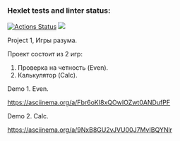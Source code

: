 ### Hexlet tests and linter status:

[![Actions Status](https://github.com/salvadorrus/java-project-61/actions/workflows/hexlet-check.yml/badge.svg)](https://github.com/salvadorrus/java-project-61/actions)
<a href="https://codeclimate.com/github/salvadorrus/java-project-61/maintainability"><img src="https://api.codeclimate.com/v1/badges/7fec2786fef38add7f26/maintainability" /></a>

Project 1, Игры разума.

Проект состоит из 2 игр:

1. Проверка на четность (Even).
2. Калькулятор (Calc).

Demo 1. Even.

https://asciinema.org/a/Fbr6oKI8xQOwIOZwt0ANDufPF

Demo 2. Calc.

https://asciinema.org/a/9NxB8GU2vJVU00J7MvIBQYNlr

